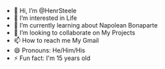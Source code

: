 - 👋 Hi, I’m @HenrSteele
- 👀 I’m interested in Life
- 🌱 I’m currently learning about Napolean Bonaparte
- 💞️ I’m looking to collaborate on My Projects
- 📫 How to reach me My Gmail
- 😄 Pronouns: He/Him/His
- ⚡ Fun fact: I'm 15 years old

<!---
HenrSteele/HenrSteele is a ✨ special ✨ repository because its `README.md` (this file) appears on your GitHub profile.
You can click the Preview link to take a look at your changes.
--->
